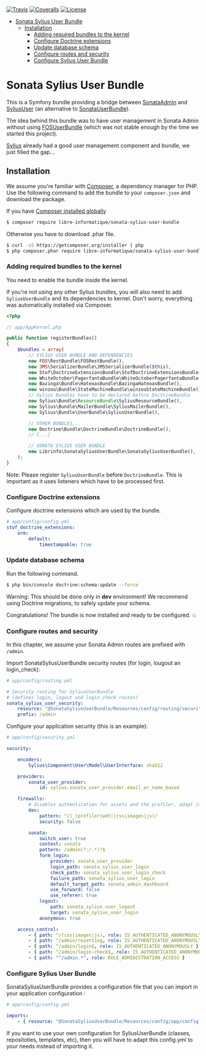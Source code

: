 <!-- TOC depthFrom:1 depthTo:6 withLinks:1 updateOnSave:0 orderedList:0 -->

[![Travis](https://img.shields.io/travis/libre-informatique/SonataSyliusUserBundle.svg?style=flat-square)][travis]
[![Coveralls](https://img.shields.io/coveralls/libre-informatique/SonataSyliusUserBundle.svg?style=flat-square)][coveralls]
[![License](https://img.shields.io/github/license/blast-project/SonataSyliusUserBundle.svg?style=flat-square)][license]

- [Sonata Sylius User Bundle](#sonata-sylius-user-bundle)
	- [Installation](#installation)
		- [Adding required bundles to the kernel](#adding-required-bundles-to-the-kernel)
		- [Configure Doctrine extensions](#configure-doctrine-extensions)
		- [Update database schema](#update-database-schema)
		- [Configure routes and security](#configure-routes-and-security)
		- [Configure Sylius User Bundle](#configure-sylius-user-bundle)

<!-- /TOC -->

# Sonata Sylius User Bundle

This is a Symfony bundle providing a bridge between [SonataAdmin](https://github.com/sonata-project/SonataAdminBundle)
 and [SyliusUser](http://docs.sylius.org/en/latest/bundles/SyliusUserBundle/index.html)
 (an alternative to [SonataUserBundle](https://github.com/sonata-project/SonataUserBundle)).

The idea behind this bundle was to have user management in Sonata Admin without using
[FOSUserBundle](https://github.com/FriendsOfSymfony/FOSUserBundle)
(which was not stable enough by the time we started this project).

[Sylius](http://docs.sylius.org/en/latest/) already had a good user management component and bundle, we just filled the gap...

## Installation

We assume you're familiar with [Composer](http://packagist.org), a dependency manager for PHP.
Use the following command to add the bundle to your `composer.json` and download the package.

If you have [Composer installed globally](http://getcomposer.org/doc/00-intro.md#globally)

```bash
$ composer require libre-informatique/sonata-sylius-user-bundle
```
Otherwise you have to download .phar file.

```bash
$ curl -sS https://getcomposer.org/installer | php
$ php composer.phar require libre-informatique/sonata-sylius-user-bundle
```

### Adding required bundles to the kernel

You need to enable the bundle inside the kernel.

If you're not using any other Sylius bundles, you will also need to add `SyliusUserBundle` and its dependencies to kernel.
Don't worry, everything was automatically installed via Composer.

```php
<?php

// app/AppKernel.php

public function registerBundles()
{
    $bundles = array(
        // SYLIUS USER BUNDLE AND DEPENDENCIES
        new FOS\RestBundle\FOSRestBundle(),
        new JMS\SerializerBundle\JMSSerializerBundle($this),
        new Stof\DoctrineExtensionsBundle\StofDoctrineExtensionsBundle(),
        new WhiteOctober\PagerfantaBundle\WhiteOctoberPagerfantaBundle(),
        new Bazinga\Bundle\HateoasBundle\BazingaHateoasBundle(),
        new winzou\Bundle\StateMachineBundle\winzouStateMachineBundle(),
        // Sylius Bundles have to be declared before DoctrineBundle
        new Sylius\Bundle\ResourceBundle\SyliusResourceBundle(),
        new Sylius\Bundle\MailerBundle\SyliusMailerBundle(),
        new Sylius\Bundle\UserBundle\SyliusUserBundle(),

        // OTHER BUNDLES...
        new Doctrine\Bundle\DoctrineBundle\DoctrineBundle(),
        // [...]

        // SONATA SYLIUS USER BUNDLE
        new Librinfo\SonataSyliusUserBundle\SonataSyliusUserBundle(),
    );
}
```

Note:
Please register `SyliusUserBundle` before `DoctrineBundle`. This is important as it uses listeners which have to be processed first.

### Configure Doctrine extensions

Configure doctrine extensions which are used by the bundle.

```yaml
# app/config/config.yml
stof_doctrine_extensions:
    orm:
        default:
            timestampable: true
```

### Update database schema

Run the following command.

```bash
$ php bin/console doctrine:schema:update --force
```

Warning:
This should be done only in **dev** environment! We recommend using Doctrine migrations, to safely update your schema.

Congratulations! The bundle is now installed and ready to be configured. :boom:

### Configure routes and security

In this chapter, we assume your Sonata Admin routes are prefixed with `/admin`.

Import SonataSyliusUserBundle security routes (for login, lougout an login_check):

```yaml
# app/config/routing.yml

# Security routing for SyliusUserBundle
# (defines login, logout and login_check routes)
sonata_sylius_user_security:
    resource: "@SonataSyliusUserBundle/Resources/config/routing/security.yml"
    prefix: /admin
```

Configure your application security (this is an example):

```yaml
# app/config/security.yml

security:

    encoders:
        Sylius\Component\User\Model\UserInterface: sha512

    providers:
        sonata_user_provider:
            id: sylius.sonata_user_provider.email_or_name_based

    firewalls:
        # disables authentication for assets and the profiler, adapt it according to your needs
        dev:
            pattern: ^/(_(profiler|wdt)|css|images|js)/
            security: false

        sonata:
            switch_user: true
            context: sonata
            pattern: /admin(?:/.*)?$
            form_login:
                provider: sonata_user_provider
                login_path: sonata_sylius_user_login
                check_path: sonata_sylius_user_login_check
                failure_path: sonata_sylius_user_login
                default_target_path: sonata_admin_dashboard
                use_forward: false
                use_referer: true
            logout:
                path: sonata_sylius_user_logout
                target: sonata_sylius_user_login
            anonymous: true

    access_control:
        - { path: ^/(css|images|js), role: IS_AUTHENTICATED_ANONYMOUSLY } # allow assets for anonymous users
        - { path: ^/admin/resetting, role: IS_AUTHENTICATED_ANONYMOUSLY } # allow resetting password for anonymous users
        - { path: ^/admin/login$, role: IS_AUTHENTICATED_ANONYMOUSLY }
        - { path: ^/admin/login-check$, role: IS_AUTHENTICATED_ANONYMOUSLY }
        - { path: "^/admin.*", role: ROLE_ADMINISTRATION_ACCESS }
```

### Configure Sylius User Bundle

SonataSyliusUserBundle provides a configuration file that you can import in your application configuration :

```yaml
# app/config/config.yml

imports:
    - { resource: "@SonataSyliusUserBundle/Resources/config/app/config.yml" }
```

If you want to use your own configuration for SyliusUserBundle (classes, repositoties, templates, etc), then you will have to adapt this config.yml to your needs instead of importing it.


[travis]: https://travis-ci.org/libre-informatique/SonataSyliusUserBundle
[coveralls]: https://coveralls.io/github/libre-informatique/SonataSyliusUserBundle?branch=master
[license]: ./LICENCE.md
